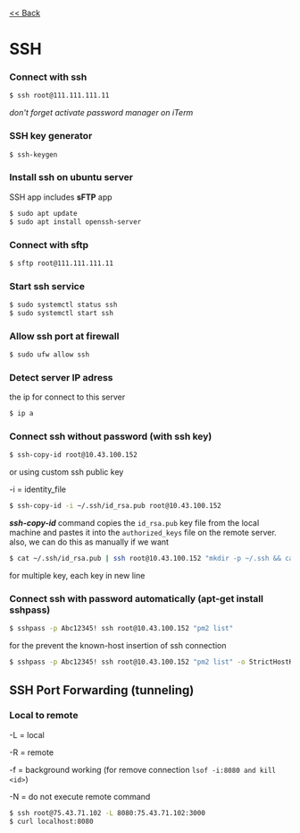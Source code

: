 [<< Back](README.md)

# SSH

### Connect with ssh 

```bash
$ ssh root@111.111.111.11
```

_don't forget activate password manager on iTerm_

### SSH key generator

```bash
$ ssh-keygen
```

### Install ssh on ubuntu server

SSH app includes **sFTP** app

```bash
$ sudo apt update
$ sudo apt install openssh-server
```

### Connect with sftp 

```bash
$ sftp root@111.111.111.11
```

### Start ssh service 

```bash
$ sudo systemctl status ssh
$ sudo systemctl start ssh
```

### Allow ssh port at firewall

```bash
$ sudo ufw allow ssh
```

### Detect server IP adress

the ip for connect to this server

```bash
$ ip a
```

### Connect ssh without password (with ssh key)
```bash
$ ssh-copy-id root@10.43.100.152
```
or using custom ssh public key 

-i = identity_file

```bash
$ ssh-copy-id -i ~/.ssh/id_rsa.pub root@10.43.100.152
```
***ssh-copy-id*** command copies the ```id_rsa.pub``` key file from the local machine and pastes it into the ```authorized_keys``` file on the remote server. also, we can do this as manually if we want

```bash
$ cat ~/.ssh/id_rsa.pub | ssh root@10.43.100.152 "mkdir -p ~/.ssh && cat >> ~/.ssh/authorized_keys"
```
for multiple key, each key in new line 

### Connect ssh with password automatically (apt-get install sshpass)
```bash
$ sshpass -p Abc12345! ssh root@10.43.100.152 "pm2 list"
```

for the prevent the known-host insertion of ssh connection

```bash 
$ sshpass -p Abc12345! ssh root@10.43.100.152 "pm2 list" -o StrictHostKeyChecking=no
```

## SSH Port Forwarding (tunneling)

### Local to remote 
-L = local

-R = remote

-f = background working (for remove connection ```lsof -i:8080 and kill <id>```)

-N = do not execute remote command

```bash
$ ssh root@75.43.71.102 -L 8080:75.43.71.102:3000
$ curl localhost:8080
```



